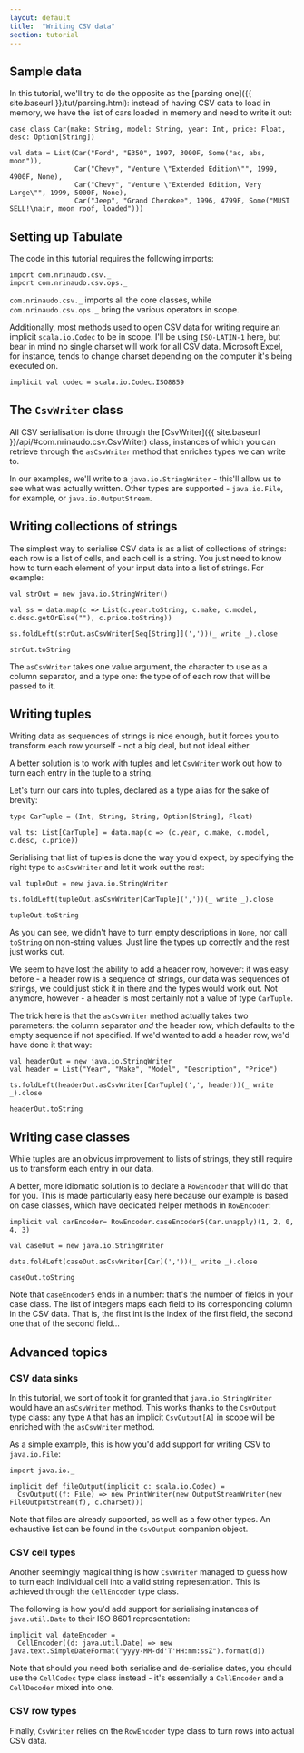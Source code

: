 ```yaml
---
layout: default
title:  "Writing CSV data"
section: tutorial
---
```


## Sample data
In this tutorial, we'll try to do the opposite as the [parsing one]({{ site.baseurl }}/tut/parsing.html): instead of
having CSV data to load in memory, we have the list of cars loaded in memory and need to write it out:

```tut
case class Car(make: String, model: String, year: Int, price: Float, desc: Option[String])

val data = List(Car("Ford", "E350", 1997, 3000F, Some("ac, abs, moon")),
                Car("Chevy", "Venture \"Extended Edition\"", 1999, 4900F, None),
                Car("Chevy", "Venture \"Extended Edition, Very Large\"", 1999, 5000F, None),
                Car("Jeep", "Grand Cherokee", 1996, 4799F, Some("MUST SELL!\nair, moon roof, loaded")))
```

## Setting up Tabulate
The code in this tutorial requires the following imports:

```tut:silent
import com.nrinaudo.csv._
import com.nrinaudo.csv.ops._
```

`com.nrinaudo.csv._` imports all the core classes, while `com.nrinaudo.csv.ops._` bring the various operators in scope.


Additionally, most methods used to open CSV data for writing require an implicit `scala.io.Codec` to be in scope. I'll
be using `ISO-LATIN-1` here, but bear in mind no single charset will work for all CSV data.
Microsoft Excel, for instance, tends to change charset depending on the computer it's being executed on.

```tut:silent
implicit val codec = scala.io.Codec.ISO8859
```

## The `CsvWriter` class
All CSV serialisation is done through the [CsvWriter]({{ site.baseurl }}/api/#com.nrinaudo.csv.CsvWriter) class, instances of which you can retrieve through the
`asCsvWriter` method that enriches types we can write to.

In our examples, we'll write to a `java.io.StringWriter` - this'll allow us to see what was actually written. Other
types are supported - `java.io.File`, for example, or `java.io.OutputStream`.


## Writing collections of strings
The simplest way to serialise CSV data is as a list of collections of strings: each row is a list of cells, and each
cell is a string. You just need to know how to turn each element of your input data into a list of strings. For example:

```tut
val strOut = new java.io.StringWriter()

val ss = data.map(c => List(c.year.toString, c.make, c.model, c.desc.getOrElse(""), c.price.toString)) 

ss.foldLeft(strOut.asCsvWriter[Seq[String]](','))(_ write _).close

strOut.toString
```

The `asCsvWriter` takes one value argument, the character to use as a column separator, and a type one: the type of
of each row that will be passed to it.


## Writing tuples
Writing data as sequences of strings is nice enough, but it forces you to transform each row yourself - not a big deal,
but not ideal either.

A better solution is to work with tuples and let `CsvWriter` work out how to turn each entry in the tuple to a string.

Let's turn our cars into tuples, declared as a type alias for the sake of brevity:

```tut
type CarTuple = (Int, String, String, Option[String], Float)

val ts: List[CarTuple] = data.map(c => (c.year, c.make, c.model, c.desc, c.price))
```

Serialising that list of tuples is done the way you'd expect, by specifying the right type to `asCsvWriter` and let it
work out the rest:

```tut
val tupleOut = new java.io.StringWriter

ts.foldLeft(tupleOut.asCsvWriter[CarTuple](','))(_ write _).close

tupleOut.toString
```

As you can see, we didn't have to turn empty descriptions in `None`, nor call `toString` on non-string values. Just line
the types up correctly and the rest just works out.

We seem to have lost the ability to add a header row, however: it was easy before - a header row is a sequence of
strings, our data was sequences of strings, we could just stick it in there and the types would work out. Not anymore,
however - a header is most certainly not a value of type `CarTuple`.

The trick here is that the `asCsvWriter` method actually takes two parameters: the column separator *and* the header
row, which defaults to the empty sequence if not specified. If we'd wanted to add a header row, we'd have done it that
way:

```tut
val headerOut = new java.io.StringWriter
val header = List("Year", "Make", "Model", "Description", "Price")

ts.foldLeft(headerOut.asCsvWriter[CarTuple](',', header))(_ write _).close

headerOut.toString
```


## Writing case classes
While tuples are an obvious improvement to lists of strings, they still require us to transform each entry in our data.

A better, more idiomatic solution is to declare a `RowEncoder` that will do that for you. This is made particularly easy
here because our example is based on case classes, which have dedicated helper methods in `RowEncoder`:

```tut
implicit val carEncoder= RowEncoder.caseEncoder5(Car.unapply)(1, 2, 0, 4, 3)

val caseOut = new java.io.StringWriter

data.foldLeft(caseOut.asCsvWriter[Car](','))(_ write _).close

caseOut.toString
```

Note that `caseEncoder5` ends in a number: that's the number of fields in your case class. The list of integers maps
each field to its corresponding column in the CSV data. That is, the first int is the index of the first field, the
second one that of the second field...


## Advanced topics

### CSV data sinks
In this tutorial, we sort of took it for granted that `java.io.StringWriter` would have an `asCsvWriter` method. This
works thanks to the `CsvOutput` type class: any type `A` that has an implicit `CsvOutput[A]` in scope will be
enriched with the `asCsvWriter` method.

As a simple example, this is how you'd add support for writing CSV to `java.io.File`:

```tut
import java.io._

implicit def fileOutput(implicit c: scala.io.Codec) =
  CsvOutput((f: File) => new PrintWriter(new OutputStreamWriter(new FileOutputStream(f), c.charSet))) 
```

Note that files are already supported, as well as a few other types. An exhaustive list can be found in the
`CsvOutput` companion object.


### CSV cell types
Another seemingly magical thing is how `CsvWriter` managed to guess how to turn each individual cell into a valid
string representation. This is achieved through the `CellEncoder` type class.

The following is how you'd add support for serialising instances of `java.util.Date` to their ISO 8601 representation:
```tut
implicit val dateEncoder =
  CellEncoder((d: java.util.Date) => new java.text.SimpleDateFormat("yyyy-MM-dd'T'HH:mm:ssZ").format(d))
```

Note that should you need both serialise and de-serialise dates, you should use the `CellCodec` type class instead -
it's essentially a `CellEncoder` and a `CellDecoder` mixed into one.


### CSV row types
Finally, `CsvWriter` relies on the `RowEncoder` type class to turn rows into actual CSV data.
